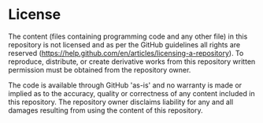 # License
The content (files containing programming code and any other file) in this repository is not licensed and as per the GitHub guidelines all rights are reserved (https://help.github.com/en/articles/licensing-a-repository). To reproduce, distribute, or create derivative works from this repository written permission must be obtained from the repository owner.

The code is available through GitHub 'as-is' and no warranty is made or implied as to the accuracy, quality or correctness of any content included in this repository. The repository owner disclaims liability for any and all damages resulting from using the content of this repository.
